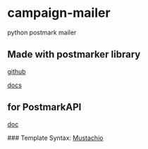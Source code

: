 # campaign-mailer
python postmark mailer

## Made with postmarker library

[github](https://github.com/Stranger6667/postmarker/)

[docs](https://postmarker.readthedocs.io/en/stable/)

## for PostmarkAPI
[doc](https://postmarkapp.com/developer)

### Template Syntax:
[Mustachio](https://postmarkapp.com/support/article/1077-template-syntax)